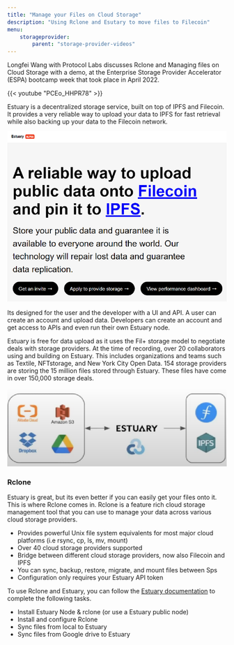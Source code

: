 ```yaml
---
title: "Manage your Files on Cloud Storage"
description: "Using Rclone and Esutary to move files to Filecoin"
menu:
    storageprovider:
        parent: "storage-provider-videos"
---
```


Longfei Wang with Protocol Labs discusses Rclone and Managing files on Cloud Storage with a demo, at the Enterprise Storage Provider Accelerator (ESPA) bootcamp week that took place in April 2022.

{{< youtube "PCEo_HHPR78" >}}

Estuary is a decentralized storage service, built on top of IPFS and Filecoin. It provides a very reliable way to upload your data to IPFS for fast retrieval while also backing up your data to the Filecoin network. 

![Estuary Website](1.png)

Its designed for the user and the developer with a UI and API. A user can create an account and upload data. Developers can create an account and get access to APIs and even run their own Estuary node. 

Estuary is free for data upload as it uses the Fil+ storage model to negotiate deals with storage providers. At the time of recording, over 20 collaborators using and building on Estuary. This includes organizations and teams such as Textile, NFTstorage, and New York City Open Data. 154 storage providers are storing the 15 million files stored through Estuary. These files have come in over 150,000 storage deals. 

![Cloud Providers migrate to Esturary](2.png)

### Rclone

Estuary is great, but its even better if you can easily get your files onto it. This is where Rclone comes in. Rclone is a feature rich cloud storage management tool that you can use to manage your data across various cloud storage providers. 

- Provides powerful Unix file system equivalents for most major cloud platforms (i.e rsync, cp, ls, mv, mount)
- Over 40 cloud storage providers supported
- Bridge between different cloud storage providers, now also Filecoin and IPFS
- You can sync, backup, restore, migrate, and mount files between Sps
- Configuration only requires your Estuary API token

To use Rclone and Estuary, you can follow the [Estuary documentation](https://docs.estuary.tech/tutorial-managing-files-with-rclone) to complete the following tasks.

- Install Estuary Node & rclone (or use a Estuary public node)
- Install and configure Rclone
- Sync files from local to Estuary
- Sync files from Google drive to Estuary
